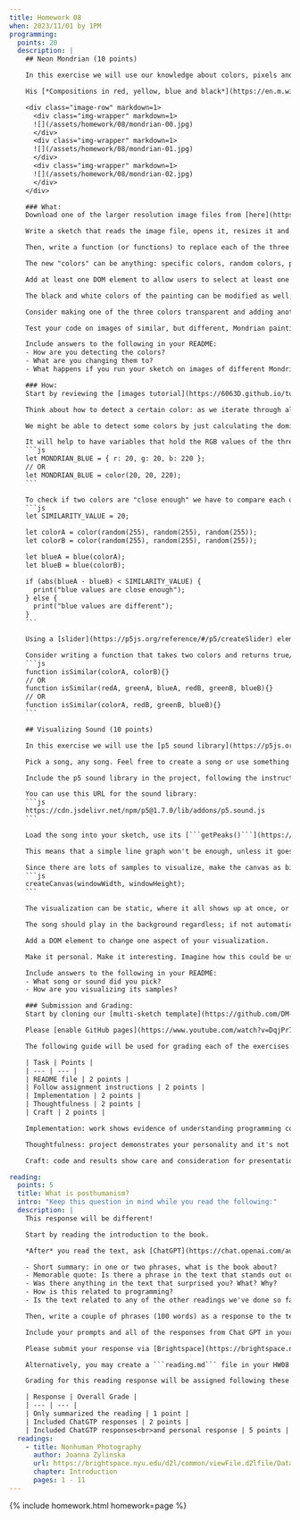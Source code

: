 ```yaml
---
title: Homework 08
when: 2023/11/01 by 1PM
programming:
  points: 20
  description: |
    ## Neon Mondrian (10 points)

    In this exercise we will use our knowledge about colors, pixels and arrays to remix a painting by [Piet Mondrian](https://en.wikipedia.org/wiki/Piet_Mondrian).

    His [*Compositions in red, yellow, blue and black*](https://en.m.wikipedia.org/wiki/File:Piet_Mondriaan,_1921_-_Composition_en_rouge,_jaune,_bleu_et_noir.jpg) are often mentioned as examples of good color balance and composition, but we're going to use programming to update its colors:

    <div class="image-row" markdown=1>
      <div class="img-wrapper" markdown=1>
      ![](/assets/homework/08/mondrian-00.jpg)
      </div>
      <div class="img-wrapper" markdown=1>
      ![](/assets/homework/08/mondrian-01.jpg)
      </div>
      <div class="img-wrapper" markdown=1>
      ![](/assets/homework/08/mondrian-02.jpg)
      </div>
    </div>

    ### What:
    Download one of the larger resolution image files from [here](https://en.m.wikipedia.org/wiki/File:Piet_Mondriaan,_1921_-_Composition_en_rouge,_jaune,_bleu_et_noir.jpg), or use [this link](https://upload.wikimedia.org/wikipedia/commons/thumb/7/76/Piet_Mondriaan%2C_1921_-_Composition_en_rouge%2C_jaune%2C_bleu_et_noir.jpg/1027px-Piet_Mondriaan%2C_1921_-_Composition_en_rouge%2C_jaune%2C_bleu_et_noir.jpg) for the 1000-pixel version.

    Write a sketch that reads the image file, opens it, resizes it and displays it on the screen, making the image's height be the same as the browser's window height without distorting the image.

    Then, write a function (or functions) to replace each of the three colors (red, yellow and blue) with something different.

    The new "colors" can be anything: specific colors, random colors, patterns, another image, etc.

    Add at least one DOM element to allow users to select at least one of the new target "colors".

    The black and white colors of the painting can be modified as well, but that's not a requirement.

    Consider making one of the three colors transparent and adding another image or pattern "behind" the painting to create a kind of collage.

    Test your code on images of similar, but different, Mondrian paintings. The [```createFileInput()```](https://p5js.org/reference/#/p5/createFileInput) function might help make this easier.

    Include answers to the following in your README:
    - How are you detecting the colors?
    - What are you changing them to?
    - What happens if you run your sketch on images of different Mondrian paintings?

    ### How:
    Start by reviewing the [images tutorial](https://6063D.github.io/tutorial/images/) on our site, and the code from [week 07](https://github.com/DM-GY-6063-2023F-D/week07), specially the parts that talk about manipulating the pixel array.

    Think about how to detect a certain color: as we iterate through all of the pixels in an image, what information do we have? What do we check?

    We might be able to detect some colors by just calculating the dominant channel in that pixel, but for other colors, we might have to determine if the pixel we are checking is "close enough" to the color we want to detect.

    It will help to have variables that hold the RGB values of the three colors we want to detect. These can be JavaScript objects, or p5js [Color](https://p5js.org/reference/#/p5/color) objects:
    ```js
    let MONDRIAN_BLUE = { r: 20, g: 20, b: 220 };
    // OR
    let MONDRIAN_BLUE = color(20, 20, 220);
    ```

    To check if two colors are "close enough" we have to compare each of their three channels, and if the red, green and blue values are all within some threshold, then we can consider the colors "similar". For example, to see if two random colors have blue values that are "close enough", we could do something like:
    ```js
    let SIMILARITY_VALUE = 20;

    let colorA = color(random(255), random(255), random(255));
    let colorB = color(random(255), random(255), random(255));

    let blueA = blue(colorA);
    let blueB = blue(colorB);

    if (abs(blueA - blueB) < SIMILARITY_VALUE) {
      print("blue values are close enough");
    } else {
      print("blue values are different");
    }
    ```

    Using a [slider](https://p5js.org/reference/#/p5/createSlider) element can help fine-tune the ```SIMILARITY_VALUE``` for the detection algorithm.

    Consider writing a function that takes two colors and returns true/false based on whether they are similar. This function's arguments could be two p5.Color objects, six color channel values, or something in between:
    ```js
    function isSimilar(colorA, colorB){}
    // OR
    function isSimilar(redA, greenA, blueA, redB, greenB, blueB){}
    // OR
    function isSimilar(colorA, redB, greenB, blueB){}
    ```

    ## Visualizing Sound (10 points)

    In this exercise we will use the [p5 sound library](https://p5js.org/reference/#/libraries/p5.sound) to create a visualization for a song.

    Pick a song, any song. Feel free to create a song or use something that already exists. It should be about $$1$$ minute long. If using something that is longer, please edit it down to one minute.

    Include the p5 sound library in the project, following the instructions on the [p5 libraries page](https://p5js.org/libraries/), or our [tutorial](https://6063D.github.io/tutorial/sound-files/) or the [code](https://github.com/DM-GY-6063-2023F-D/week08/blob/main/sound-files/index.html) from class.

    You can use this URL for the sound library:
    ```js
    https://cdn.jsdelivr.net/npm/p5@1.7.0/lib/addons/p5.sound.js
    ```

    Load the song into your sketch, use its [```getPeaks()```](https://p5js.org/reference/#/p5.SoundFile/getPeaks) function to get the song's samples, and then use those values to create a visual for the song, using *ALL* of the samples returned by ```getPeaks()```.

    This means that a simple line graph won't be enough, unless it goes across the canvas *five* times.

    Since there are lots of samples to visualize, make the canvas as big as the browser window:
    ```js
    createCanvas(windowWidth, windowHeight);
    ```

    The visualization can be static, where it all shows up at once, or dynamic, where it shows up as the song plays. It can start right as the page loads or after some interaction from the user. The visual doesn't have to be synchronized to the song. 

    The song should play in the background regardless; if not automatically, then with a mouse click or key press.

    Add a DOM element to change one aspect of your visualization.

    Make it personal. Make it interesting. Imagine how this could be used as artwork for a CD or as visuals for a performance.

    Include answers to the following in your README:
    - What song or sound did you pick?
    - How are you visualizing its samples?

    ### Submission and Grading:
    Start by cloning our [multi-sketch template](https://github.com/DM-GY-6063-2023F-D/p5js-multi-sketch-template) into a repo called HW08.

    Please [enable GitHub pages](https://www.youtube.com/watch?v=DqjPr7auwdY) on your GitHub repo and use [Brightspace](https://brightspace.nyu.edu/d2l/home/312200) to submit a GitHub link to your repository.

    The following guide will be used for grading each of the exercises:

    | Task | Points |
    | --- | --- |
    | README file | 2 points |
    | Follow assignment instructions | 2 points |
    | Implementation | 2 points |
    | Thoughtfulness | 2 points |
    | Craft | 2 points |

    Implementation: work shows evidence of understanding programming concepts and you are fully using them to express your ideas.

    Thoughtfulness: project demonstrates your personality and it's not a straightforward re-implementation of someone else's idea.

    Craft: code and results show care and consideration for presentation and professionalism, and work doesn't look like it was rushed.

reading:
  points: 5
  title: What is posthumanism?
  intro: "Keep this question in mind while you read the following:"
  description: |
    This response will be different!

    Start by reading the introduction to the book.

    *After* you read the text, ask [ChatGPT](https://chat.openai.com/auth/login) to write a 300-word response using prompts that get it to cover these points:

    - Short summary: in one or two phrases, what is the book about?
    - Memorable quote: Is there a phrase in the text that stands out or captures its main idea?
    - Was there anything in the text that surprised you? What? Why?
    - How is this related to programming?
    - Is the text related to any of the other readings we've done so far?

    Then, write a couple of phrases (100 words) as a response to the text generated by chatGPT. Include what you think it got right and what you think it got wrong, or if it exaggerated some ideas, or if it seems like it doesn't have enough knowledge.

    Include your prompts and all of the responses from Chat GPT in your submission, along with your response.

    Please submit your response via [Brightspace](https://brightspace.nyu.edu/d2l/home/312200).

    Alternatively, you may create a ```reading.md``` file in your HW08 repo and write your response in markdown. Just make sure to submit a link to the file using [Brightspace](https://brightspace.nyu.edu/d2l/home/312200).

    Grading for this reading response will be assigned following these considerations:

    | Response | Overall Grade |
    | --- | --- |
    | Only summarized the reading | 1 point |
    | Included ChatGTP responses | 2 points |
    | Included ChatGTP responses<br>and personal response | 5 points |
  readings:
    - title: Nonhuman Photography
      author: Joanna Zylinska
      url: https://brightspace.nyu.edu/d2l/common/viewFile.d2lfile/Database/MjAzOTc0OTI/zylinska_nonhuman-photography.pdf?ou=312200
      chapter: Introduction
      pages: 1 - 11
---
```

{% include homework.html homework=page %}

<script src="{{ site.baseurl }}/assets/simplelightbox/simple-lightbox.min.js"></script>
<script src="{{ site.baseurl }}/js/lightbox.js"></script>
